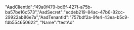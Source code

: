 "AadClientId":"49a0f479-bd6f-427f-a75b-ba57be16c573","AadSecret":"ecdeb219-84ac-47b6-82cc-29922ab86e7a","AadTenantId":"757bdf2a-9fe4-43ea-b5c9-fdb554650622", "Name":"testAd"